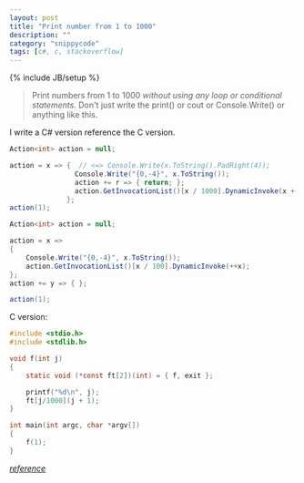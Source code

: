 ```yaml
---
layout: post
title: "Print number from 1 to 1000"
description: ""
category: "snippycode"
tags: [c#, c, stackoverflow]
---
```

{% include JB/setup %}

> Print numbers from 1 to 1000 *without using any loop or conditional statements.* Don't just write the print() or cout or Console.Write() or anything like this.

I write a C# version reference the C version.

``` c#
Action<int> action = null;

action = x => {  // <=> Console.Write(x.ToString().PadRight(4));
            	Console.Write("{0,-4}", x.ToString()); 
                action += r => { return; };
                action.GetInvocationList()[x / 1000].DynamicInvoke(x + 1);
              };
action(1);
```

``` c#
Action<int> action = null;

action = x =>
{
    Console.Write("{0,-4}", x.ToString());
    action.GetInvocationList()[x / 100].DynamicInvoke(++x);
};
action += y => { };

action(1);
```

C version:

``` c
#include <stdio.h>
#include <stdlib.h>

void f(int j)
{
    static void (*const ft[2])(int) = { f, exit };

    printf("%d\n", j);
    ft[j/1000](j + 1);
}

int main(int argc, char *argv[])
{
    f(1);
}
```

[*reference*](http://stackoverflow.com/questions/4568645/printing-1-to-1000-without-loop-or-conditionals)
